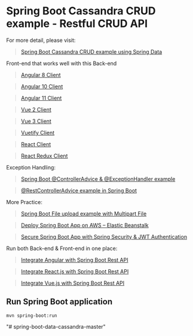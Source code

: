 # Spring Boot Cassandra CRUD example - Restful CRUD API

For more detail, please visit:
> [Spring Boot Cassandra CRUD example using Spring Data](https://bezkoder.com/spring-boot-cassandra-crud/)

Front-end that works well with this Back-end
> [Angular 8 Client](https://bezkoder.com/angular-crud-app/)

> [Angular 10 Client](https://bezkoder.com/angular-10-crud-app/)

> [Angular 11 Client](https://bezkoder.com/angular-11-crud-app/)

> [Vue 2 Client](https://bezkoder.com/vue-js-crud-app/)

> [Vue 3 Client](https://bezkoder.com/vue-3-crud/)

> [Vuetify Client](https://bezkoder.com/vuetify-data-table-example/)

> [React Client](https://bezkoder.com/react-crud-web-api/)

> [React Redux Client](https://bezkoder.com/react-redux-crud-example/)

Exception Handling:
> [Spring Boot @ControllerAdvice & @ExceptionHandler example](https://bezkoder.com/spring-boot-controlleradvice-exceptionhandler/)

> [@RestControllerAdvice example in Spring Boot](https://bezkoder.com/spring-boot-restcontrolleradvice/)

More Practice:
> [Spring Boot File upload example with Multipart File](https://bezkoder.com/spring-boot-file-upload/)

> [Deploy Spring Boot App on AWS – Elastic Beanstalk](https://bezkoder.com/deploy-spring-boot-aws-eb/)

> [Secure Spring Boot App with Spring Security & JWT Authentication](https://bezkoder.com/spring-boot-jwt-authentication/)

Run both Back-end & Front-end in one place:
> [Integrate Angular with Spring Boot Rest API](https://bezkoder.com/integrate-angular-spring-boot/)

> [Integrate React.js with Spring Boot Rest API](https://bezkoder.com/integrate-reactjs-spring-boot/)

> [Integrate Vue.js with Spring Boot Rest API](https://bezkoder.com/integrate-vue-spring-boot/)

## Run Spring Boot application
```
mvn spring-boot:run
```
"# spring-boot-data-cassandra-master" 

